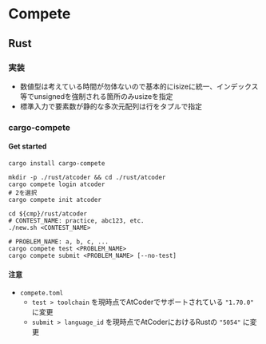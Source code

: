 # Compete

## Rust

### 実装
- 数値型は考えている時間が勿体ないので基本的にisizeに統一、インデックス等でunsignedを強制される箇所のみusizeを指定
- 標準入力で要素数が静的な多次元配列は行をタプルで指定


### cargo-compete

#### Get started
```
cargo install cargo-compete

mkdir -p ./rust/atcoder && cd ./rust/atcoder
cargo compete login atcoder
# 2を選択
cargo compete init atcoder

cd ${cmp}/rust/atcoder
# CONTEST_NAME: practice, abc123, etc.
./new.sh <CONTEST_NAME>

# PROBLEM_NAME: a, b, c, ...
cargo compete test <PROBLEM_NAME>
cargo compete submit <PROBLEM_NAME> [--no-test]
```

#### 注意
- `compete.toml`
    - `test > toolchain` を現時点でAtCoderでサポートされている `"1.70.0"` に変更
    - `submit > language_id` を現時点でAtCoderにおけるRustの `"5054"` に変更

